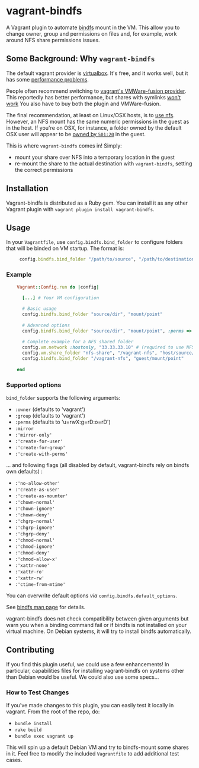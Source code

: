 # vagrant-bindfs

A Vagrant plugin to automate [bindfs](http://code.google.com/p/bindfs/) mount in the VM.
This allow you to change owner, group and permissions on files and, for example, work around NFS share permissions issues.

## Some Background: Why `vagrant-bindfs`

The default vagrant provider is [virtualbox](https://www.virtualbox.org/).
It's free, and it works well, but it has some [performance problems](http://snippets.aktagon.com/snippets/609-Slow-IO-performance-with-Vagrant-and-VirtualBox-).

People often recommend switching to [vagrant's VMWare-fusion provider](http://www.vagrantup.com/vmware).
This reportedly has better performance, but shares with symlinks [won't work](http://communities.vmware.com/thread/428199?start=0&tstart=0)
You also have to buy both the plugin and VMWare-fusion.

The final recommendation, at least on Linux/OSX hosts, is to [use nfs](http://docs.vagrantup.com/v2/synced-folders/nfs.html).
However, an NFS mount has the same numeric permissions in the guest as in the host.
If you're on OSX, for instance, a folder owned by the default OSX user will appear to be [owned by `501:20`](https://groups.google.com/forum/?fromgroups#!topic/vagrant-up/qXXJ-AQuKQM) in the guest.

This is where `vagrant-bindfs` comes in!
Simply:

- mount your share over NFS into a temporary location in the guest
- re-mount the share to the actual destination with `vagrant-bindfs`, setting the correct permissions

## Installation

Vagrant-bindfs is distributed as a Ruby gem.
You can install it as any other Vagrant plugin with `vagrant plugin install vagrant-bindfs`.

## Usage

In your `Vagrantfile`, use `config.bindfs.bind_folder` to configure folders that will be binded on VM startup.
The format is:
```ruby
     config.bindfs.bind_folder "/path/to/source", "/path/to/destination", options
```

### Example

```ruby
    Vagrant::Config.run do |config|
    
      [...] # Your VM configuration

      # Basic usage
      config.bindfs.bind_folder "source/dir", "mount/point"
      
      # Advanced options
      config.bindfs.bind_folder "source/dir", "mount/point", :perms => "u=rw:g=r:o=r", :create_as_user => true
        
      # Complete example for a NFS shared folder
      config.vm.network :hostonly, "33.33.33.10" # (required to use NFS shared folder)
      config.vm.share_folder "nfs-share", "/vagrant-nfs", "host/source/dir", :nfs => true 
      config.bindfs.bind_folder "/vagrant-nfs", "guest/mount/point"
        
    end
```

### Supported options

`bind_folder` supports the following arguments:

- `:owner` (defaults to 'vagrant')
- `:group` (defaults to 'vagrant')
- `:perms` (defaults to 'u=rwX:g=rD:o=rD')
- `:mirror`
- `:'mirror-only'`
- `:'create-for-user'`
- `:'create-for-group'`
- `:'create-with-perms'`

... and following flags (all disabled by default, vagrant-bindfs rely on bindfs own defaults) :

- `:'no-allow-other'`
- `:'create-as-user'`
- `:'create-as-mounter'`
- `:'chown-normal'`
- `:'chown-ignore'`
- `:'chown-deny'`
- `:'chgrp-normal'`
- `:'chgrp-ignore'`
- `:'chgrp-deny'`
- `:'chmod-normal'`
- `:'chmod-ignore'`
- `:'chmod-deny'`
- `:'chmod-allow-x'`
- `:'xattr-none'`
- `:'xattr-ro'`
- `:'xattr-rw'`
- `:'ctime-from-mtime'`
    
You can overwrite default options _via_ `config.bindfs.default_options`.

See [bindfs man page](http://www.cs.helsinki.fi/u/partel/bindfs_docs/bindfs.1.html) for details.

vagrant-bindfs does not check compatibility between given arguments but warn you when a binding command fail or if bindfs is not installed on your virtual machine.
On Debian systems, it will try to install bindfs automatically.

## Contributing

If you find this plugin useful, we could use a few enhancements!
In particular, capabilities files for installing vagrant-bindfs on systems other than Debian would be useful.
We could also use some specs...

### How to Test Changes

If you've made changes to this plugin, you can easily test it locally in vagrant.
From the root of the repo, do:

- `bundle install`
- `rake build`
- `bundle exec vagrant up`

This will spin up a default Debian VM and try to bindfs-mount some shares in it.
Feel free to modify the included `Vagrantfile` to add additional test cases.
